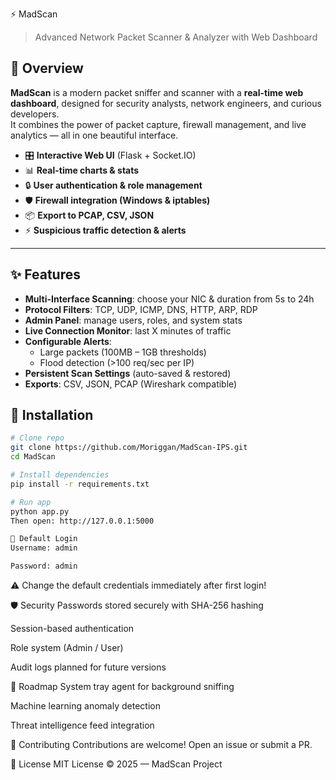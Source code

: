 ⚡ MadScan
> Advanced Network Packet Scanner & Analyzer with Web Dashboard

## 🚀 Overview
**MadScan** is a modern packet sniffer and scanner with a **real-time web dashboard**, designed for security analysts, network engineers, and curious developers.  
It combines the power of packet capture, firewall management, and live analytics — all in one beautiful interface.  

- 🎛️ **Interactive Web UI** (Flask + Socket.IO)
- 📊 **Real-time charts & stats**
- 🔒 **User authentication & role management**
- 🛡 **Firewall integration (Windows & iptables)**
- 📦 **Export to PCAP, CSV, JSON**
- ⚡ **Suspicious traffic detection & alerts**

---

## ✨ Features
- **Multi-Interface Scanning**: choose your NIC & duration from 5s to 24h
- **Protocol Filters**: TCP, UDP, ICMP, DNS, HTTP, ARP, RDP
- **Admin Panel**: manage users, roles, and system stats
- **Live Connection Monitor**: last X minutes of traffic
- **Configurable Alerts**:
  - Large packets (100MB – 1GB thresholds)
  - Flood detection (>100 req/sec per IP)
- **Persistent Scan Settings** (auto-saved & restored)
- **Exports**: CSV, JSON, PCAP (Wireshark compatible)

## 🔧 Installation
```bash
# Clone repo
git clone https://github.com/Moriggan/MadScan-IPS.git
cd MadScan

# Install dependencies
pip install -r requirements.txt

# Run app
python app.py
Then open: http://127.0.0.1:5000

👤 Default Login
Username: admin

Password: admin
```
⚠️ Change the default credentials immediately after first login!

🛡 Security
Passwords stored securely with SHA-256 hashing

Session-based authentication

Role system (Admin / User)

Audit logs planned for future versions

📌 Roadmap
 System tray agent for background sniffing

 Machine learning anomaly detection

 Threat intelligence feed integration


🤝 Contributing
Contributions are welcome!
Open an issue or submit a PR.

📜 License
MIT License © 2025 — MadScan Project

